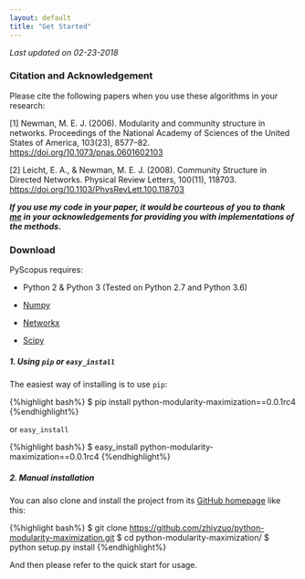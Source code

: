 ```yaml
---
layout: default
title: "Get Started"
---
```


_Last updated on 02-23-2018_

### Citation and Acknowledgement
Please cite the following papers when you use these algorithms in your research:

[1] Newman, M. E. J. (2006). Modularity and community structure in networks. Proceedings of the National Academy of Sciences of the United States of America, 103(23), 8577–82. https://doi.org/10.1073/pnas.0601602103

[2] Leicht, E. A., & Newman, M. E. J. (2008). Community Structure in Directed Networks. Physical Review Letters, 100(11), 118703. https://doi.org/10.1103/PhysRevLett.100.118703

___If you use my code in your paper, it would be courteous of you to thank [me](https://zhiyzuo.github.io/) in your acknowledgements for providing you with implementations of the methods.___

### Download
PyScopus requires:

+ Python 2 & Python 3 (Tested on Python 2.7 and Python 3.6)

+ [Numpy](http://www.numpy.org/)

+ [Networkx](https://networkx.github.io/)

+ [Scipy](https://scipy.org/)

##### 1. Using `pip` or `easy_install`

The easiest way of installing is to use `pip`:

{%highlight bash%}
$ pip install python-modularity-maximization==0.0.1rc4
{%endhighlight%}

 or `easy_install`

{%highlight bash%}
$ easy_install python-modularity-maximization==0.0.1rc4
{%endhighlight%}

##### 2. Manual installation

You can also clone and install the project from its <a href="https://github.com/zhiyzuo/python-modularity-maximization" target="_blank">GitHub homepage</a> like this:

{%highlight bash%}
$ git clone https://github.com/zhiyzuo/python-modularity-maximization.git
$ cd python-modularity-maximization/
$ python setup.py install
{%endhighlight%}

And then please refer to the quick start for usage.

